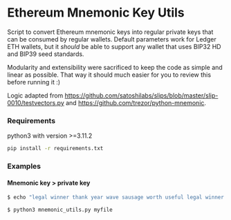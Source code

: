 Ethereum Mnemonic Key Utils
================================

Script to convert Ethereum mnemonic keys into regular private keys that can be consumed by regular wallets. Default parameters work for Ledger ETH wallets, but it *should* be able to support any wallet that uses BIP32 HD and BIP39 seed standards.

Modularity and extensibility were sacrificed to keep the code as simple and linear as possible. That way it should much easier for you to review this before running it :)

Logic adapted from https://github.com/satoshilabs/slips/blob/master/slip-0010/testvectors.py and https://github.com/trezor/python-mnemonic.

### Requirements

python3 with version >=3.11.2

```sh
pip install -r requirements.txt
```

### Examples

#### Mnemonic key > private key
```sh
$ echo "legal winner thank year wave sausage worth useful legal winner thank yellow" > myfile

$ python3 mnemonic_utils.py myfile
```